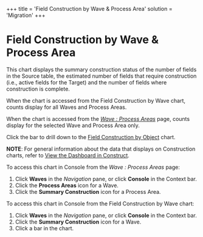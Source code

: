 +++
title = 'Field Construction by Wave & Process Area'
solution = 'Migration'
+++

# Field Construction by Wave & Process Area

This chart displays the summary construction status of the number of
fields in the Source table, the estimated number of fields that require
construction (i.e., active fields for the Target) and the number of
fields where construction is complete.

When the chart is accessed from the Field Construction by Wave chart,
counts display for all Waves and Process Areas.

When the chart is accessed from the
<span style="font-style: italic;">[Wave : Process
Areas](../../Console/Page_Desc/Wave_Process_Areas.htm)</span> page,
counts display for the selected Wave and Process Area only.

Click the bar to drill down to the [Field Construction by
Object](Field_Construction_by_Object.htm) chart.

<span style="font-weight: bold;">NOTE</span>: For general information
about the data that displays on Construction charts, refer to [View the
Dashboard in Construct](View_Dashboard_in_Construct.htm).

To access this chart in Console from the
<span style="font-style: italic;">Wave : Process Areas</span> page:

1.  Click <span style="font-weight: bold;">Waves</span> in the
    <span style="font-style: italic;">Navigation</span> pane, or click
    <span style="font-weight: bold;">Console</span> in the Context bar.
2.  Click the <span style="font-weight: bold;">Process Areas</span> icon
    for a Wave.
3.  Click the <span style="font-weight: bold;">Summary
    Construction</span> icon for a Process Area.

To access this chart in Console from the Field Construction by Wave
chart:

1.  Click <span style="font-weight: bold;">Waves</span> in the
    <span style="font-style: italic;">Navigation</span> pane, or click
    <span style="font-weight: bold;">Console</span> in the Context bar.
2.  Click the <span style="font-weight: bold;">Summary
    Construction</span> icon for a Wave.
3.  Click a bar in the chart.
